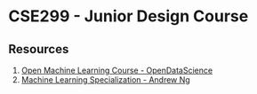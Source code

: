 # CSE299 - Junior Design Course

## Resources
1. [Open Machine Learning Course - OpenDataScience](https://mlcourse.ai/book/index.html)
2. [Machine Learning Specialization - Andrew Ng](https://www.coursera.org/specializations/machine-learning-introduction?irclickid=wPyTit2fOxyKWd0wX1ThBUWiUkCSBt3VYQeG0s0&irgwc=1&utm_medium=partners&utm_source=impact&utm_campaign=4863057&utm_content=b2c#courses)